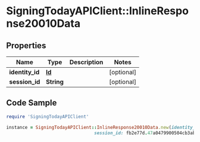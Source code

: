 # SigningTodayAPIClient::InlineResponse20010Data

## Properties

Name | Type | Description | Notes
------------ | ------------- | ------------- | -------------
**identity_id** | [**Id**](Id.md) |  | [optional] 
**session_id** | **String** |  | [optional] 

## Code Sample

```ruby
require 'SigningTodayAPIClient'

instance = SigningTodayAPIClient::InlineResponse20010Data.new(identity_id: null,
                                 session_id: fb2e77d.47a0479900504cb3ab4a1f626d174d2d)
```


